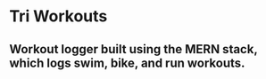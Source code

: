 # Tri Workouts

## Workout logger built using the MERN stack, which logs swim, bike, and run workouts.
